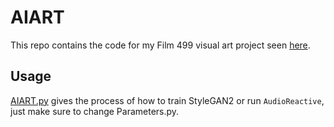 # AIART
This repo contains the code for my Film 499 visual art project seen [here](https://youtu.be/CnGdIXuR7QU).

## Usage

[AIART.py](https://github.com/gmangonz/Personal/blob/main/AIART/AIART.ipynb) gives the process of how to train StyleGAN2 or run ```AudioReactive```, just make sure to change Parameters.py.